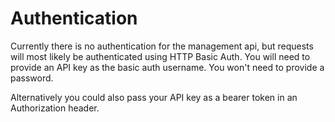 # Authentication

Currently there is no authentication for the management api, but requests will most likely be authenticated using HTTP Basic Auth. You will need to provide an API key as the basic auth username. You won't need to provide a password.

Alternatively you could also pass your API key as a bearer token in an Authorization header.   
